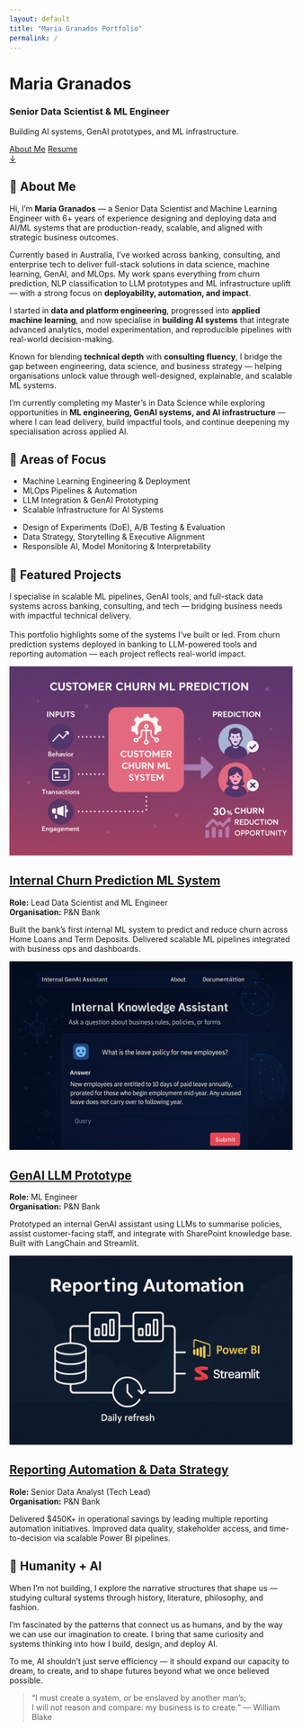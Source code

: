 ```yaml
---
layout: default
title: "Maria Granados Portfolio"
permalink: /
---
```


<!-- HERO SECTION -->
<div id="hero-diagonal">
  <div class="container text-center text-white">
    <h1><strong>Maria Granados</strong></h1>
    <h3>Senior Data Scientist & ML Engineer</h3>
    <p>Building AI systems, GenAI prototypes, and ML infrastructure.</p>
    <a href="#about-me" class="btn btn-light m-2">About Me</a>
    <a href="/cv/" class="btn btn-outline-light m-2">Resume</a>
    <div class="scroll-cue mt-5"><a href="#about-me">↓</a></div>
  </div>
</div>

<!-- ABOUT ME -->
<section id="about-me" class="card-section light-bg diagonal-bottom">
  <div class="inner-card">
    <h2>🙋 About Me</h2>
    <p>Hi, I’m <strong>Maria Granados</strong> — a Senior Data Scientist and Machine Learning Engineer with 6+ years of experience designing and deploying data and AI/ML systems that are production-ready, scalable, and aligned with strategic business outcomes.</p>
    <p>Currently based in Australia, I’ve worked across banking, consulting, and enterprise tech to deliver full-stack solutions in data science, machine learning, GenAI, and MLOps. My work spans everything from churn prediction, NLP classification to LLM prototypes and ML infrastructure uplift — with a strong focus on <strong>deployability, automation, and impact</strong>.</p>
    <p>I started in <strong>data and platform engineering</strong>, progressed into <strong>applied machine learning</strong>, and now specialise in <strong>building AI systems</strong> that integrate advanced analytics, model experimentation, and reproducible pipelines with real-world decision-making.</p>
    <p>Known for blending <strong>technical depth</strong> with <strong>consulting fluency</strong>, I bridge the gap between engineering, data science, and business strategy — helping organisations unlock value through well-designed, explainable, and scalable ML systems.</p>
    <p>I’m currently completing my Master’s in Data Science while exploring opportunities in <strong>ML engineering, GenAI systems, and AI infrastructure</strong> — where I can lead delivery, build impactful tools, and continue deepening my specialisation across applied AI.</p>
  </div>
</section>

<!-- AREAS OF FOCUS -->
<section id="focus-areas" class="card-section dark-bg diagonal-top diagonal-bottom">
  <div class="inner-card">
    <h2>🧠 Areas of Focus</h2>
    <div class="row">
      <div class="col-md-6">
        <ul>
          <li>Machine Learning Engineering & Deployment</li>
          <li>MLOps Pipelines & Automation</li>
          <li>LLM Integration & GenAI Prototyping</li>
          <li>Scalable Infrastructure for AI Systems</li>
        </ul>
      </div>
      <div class="col-md-6">
        <ul>
          <li>Design of Experiments (DoE), A/B Testing & Evaluation</li>
          <li>Data Strategy, Storytelling & Executive Alignment</li>
          <li>Responsible AI, Model Monitoring & Interpretability</li>
        </ul>
      </div>
    </div>
  </div>
</section>

<!-- PROJECTS INTRO -->
<section id="projects" class="card-section light-bg diagonal-top diagonal-bottom">
  <div class="inner-card">
    <h2>🚀 Featured Projects</h2>
    <p class="text-center mb-5"> 
      I specialise in scalable ML pipelines, GenAI tools, and full-stack data systems across banking, consulting, and tech — bridging business needs with impactful technical delivery.<br/><br/>
      This portfolio highlights some of the systems I’ve built or led. From churn prediction systems deployed in banking to LLM-powered tools and reporting automation — each project reflects real-world impact.
    </p>
  </div>
</section>

<!-- PROJECT 1 -->
<section class="card-section dark-bg diagonal-top diagonal-bottom">
  <div class="inner-card row align-items-center">
    <div class="col-md-6">
      <img src="/assets/img/churn-header.png" alt="Churn Prediction System" class="img-fluid rounded shadow">
    </div>
    <div class="col-md-6">
      <h2><a href="{{ '/churn-prediction' | relative_url }}" class="project-link">Internal Churn Prediction ML System</a></h2>
      <p><strong>Role:</strong> Lead Data Scientist and ML Engineer<br/>
      <strong>Organisation:</strong> P&N Bank</p>
      <p>Built the bank’s first internal ML system to predict and reduce churn across Home Loans and Term Deposits. Delivered scalable ML pipelines integrated with business ops and dashboards.</p>
    </div>
  </div>
</section>

<!-- PROJECT 2 -->
<section class="card-section light-bg diagonal-top diagonal-bottom">
  <div class="inner-card row align-items-center flex-row-reverse">
    <div class="col-md-6">
      <img src="/assets/img/genai-header.png" alt="GenAI LLM Prototype" class="img-fluid rounded shadow">
    </div>
    <div class="col-md-6">
      <h2><a href="{{ '/llm-genai-prototype' | relative_url }}" class="project-link">GenAI LLM Prototype</a></h2>
      <p><strong>Role:</strong> ML Engineer<br/>
      <strong>Organisation:</strong> P&N Bank</p>
      <p>Prototyped an internal GenAI assistant using LLMs to summarise policies, assist customer-facing staff, and integrate with SharePoint knowledge base. Built with LangChain and Streamlit.</p>
    </div>
  </div>
</section>

<!-- PROJECT 3 -->
<section class="card-section dark-bg diagonal-top diagonal-bottom">
  <div class="inner-card row align-items-center">
    <div class="col-md-6">
      <img src="/assets/img/reporting.png" alt="Reporting Automation" class="img-fluid rounded shadow">
    </div>
    <div class="col-md-6">
      <h2><a href="{{ '/reporting-automation' | relative_url }}" class="project-link">Reporting Automation & Data Strategy</a></h2>
      <p><strong>Role:</strong> Senior Data Analyst (Tech Lead)<br/>
      <strong>Organisation:</strong> P&N Bank</p>
      <p>Delivered $450K+ in operational savings by leading multiple reporting automation initiatives. Improved data quality, stakeholder access, and time-to-decision via scalable Power BI pipelines.</p>
    </div>
  </div>
</section>

<!-- HUMANITY + AI -->
<section class="card-section light-bg diagonal-top diagonal-bottom">
  <div class="inner-card">
    <h2>🎨 Humanity + AI</h2>
    <p>When I’m not building, I explore the narrative structures that shape us — studying cultural systems through history, literature, philosophy, and fashion.</p>
    <p>I’m fascinated by the patterns that connect us as humans, and by the way we can use our imagination to create. I bring that same curiosity and systems thinking into how I build, design, and deploy AI.</p>
    <p>To me, AI shouldn’t just serve efficiency — it should expand our capacity to dream, to create, and to shape futures beyond what we once believed possible.</p>
  </div>
</section>

<!-- WILLIAM BLAKE QUOTE -->
<section class="card-section dark-bg diagonal-top">
  <div class="inner-card">
    <blockquote>
      <p>
        “I must create a system, or be enslaved by another man’s;<br>
        I will not reason and compare: my business is to create.”
        — William Blake
      </p>
    </blockquote>
  </div>
</section>
